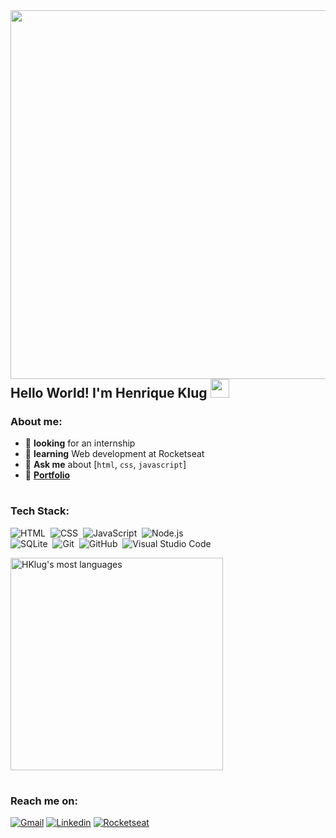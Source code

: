 <img align="right" height="590em" src="https://www.google.com/url?sa=i&url=https%3A%2F%2Ftenor.com%2Fview%2Fwalking-code-computer-gif-11570098&psig=AOvVaw1rVCIAsUm_5Py7b6ojJZlA&ust=1642893937349000&source=images&cd=vfe&ved=0CAsQjRxqFwoTCLDai__-w_UCFQAAAAAdAAAAABAD"/>

## Hello World! I'm Henrique Klug <img src="https://media1.giphy.com/media/C7yrmfAcGSLLvThkUw/giphy.gif?cid=ecf05e47asoekn6z8pza287fy6cki1ygz4z0j914qppl8v24&rid=giphy.gif&ct=g" width="30px">

### About me:

- 🔭 **looking** for an internship
- 🚀 **learning** Web development at Rocketseat 
- 💬 **Ask me** about [```html```, ```css```, ```javascript```]
- 🔗 <a href="https://hklug001.github.io/Portfolio/" target="_blank">**Portfolio**</a>

#

### Tech Stack:
![HTML](https://img.shields.io/badge/-HTML-05122A?style=flat&logo=HTML5)&nbsp;
![CSS](https://img.shields.io/badge/-CSS-05122A?style=flat&logo=CSS3&logoColor=1572B6)&nbsp;
![JavaScript](https://img.shields.io/badge/-JavaScript-05122A?style=flat&logo=javascript)&nbsp;
![Node.js](https://img.shields.io/badge/-Node.js-05122A?style=flat&logo=node.js)&nbsp;<br>
![SQLite](https://img.shields.io/badge/-SQLite-05122A?style=flat&logo=sqlite)&nbsp;
![Git](https://img.shields.io/badge/-Git-05122A?style=flat&logo=git)&nbsp;
![GitHub](https://img.shields.io/badge/-GitHub-05122A?style=flat&logo=github)&nbsp;
![Visual Studio Code](https://img.shields.io/badge/-Visual%20Studio%20Code-05122A?style=flat&logo=visual-studio-code&logoColor=007ACC)&nbsp;

<img width="340em" src="https://github-readme-stats.vercel.app/api/top-langs/?username=Hklug001&layout=compact&theme=tokyonight" alt="HKlug's most languages"/>

#

### Reach me on:
[![Gmail](https://img.shields.io/badge/Gmail-henriqueklug%40gmail.com-critical)](mailto:henriqueklug@gmail.com) 
[![Linkedin](https://img.shields.io/badge/My%20profile-Linkedin-informational)](https://www.linkedin.com/in/henrique-klug)
[![Rocketseat](https://img.shields.io/badge/My%20profile-Rocketseat-blueviolet)](https://app.rocketseat.com.br/me/henrique-klug-09107)
